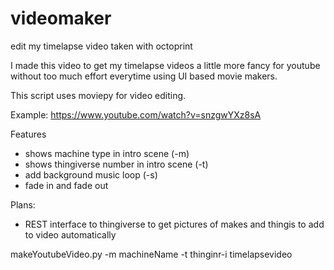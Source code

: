 # videomaker
edit my timelapse video taken with octoprint

I made this video to get my timelapse videos a little more fancy for youtube without too much effort everytime using UI based movie makers.

This script uses moviepy for video editing. 

Example:
https://www.youtube.com/watch?v=snzgwYXz8sA


Features
* shows machine type in intro scene (-m)
* shows thingiverse number in intro scene (-t)
* add background music loop (-s)
* fade in and fade out

Plans:
* REST interface to thingiverse to get pictures of makes and thingis to add to video automatically


makeYoutubeVideo.py -m machineName -t thinginr-i timelapsevideo


